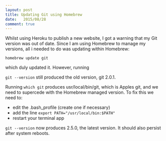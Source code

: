 ```yaml
---
layout: post
title: Updating Git using Homebrew
date:   2015/08/28
comment: true
---
```


Whilst using Heroku to publish a new website, I got a warning that my Git version was out of date. Since I am using Homebrew to manage my versions, all i needed to do was updating within Homebrew:

`homebrew update git`

which duly updated it. However, running

`git --version` still produced the old version, git 2.0.1. 

Running `which git` produces usr/local/bin/git, which is Apples git, and we need to supercede with the Homebrew managed version. To fix this we need to:

* edit the .bash_profile (create one if necessary)
* add the line `export PATH="/usr/local/bin:$PATH"`
* restart your terminal app

`git --version` now produces 2.5.0, the latest version. It should also persist after system reboots. 


